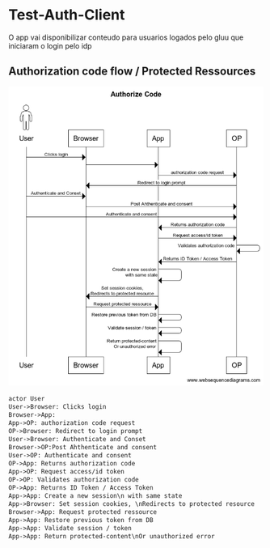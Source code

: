 # Test-Auth-Client

O app vai disponibilizar conteudo para usuarios logados pelo gluu que iniciaram o login pelo idp

## Authorization code flow / Protected Ressources

![auth code flow](docs/images/authorize_code_flow.png)

``` websequencediagrams.com
actor User
User->Browser: Clicks login
Browser->App:
App->OP: authorization code request
OP->Browser: Redirect to login prompt
User->Browser: Authenticate and Conset
Browser->OP:Post Ahthenticate and consent
User->OP: Authenticate and consent
OP->App: Returns authorization code
App->OP: Request access/id token
OP->OP: Validates authorization code
OP->App: Returns ID Token / Access Token
App->App: Create a new session\n with same state
App->Browser: Set session cookies, \nRedirects to protected resource
Browser->App: Request protected ressource
App->App: Restore previous token from DB
App->App: Validate session / token
App->App: Return protected-content\nOr unauthorized error
```

